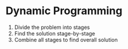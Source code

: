 # Dynamic Programming

1. Divide the problem into stages
2. Find the solution stage-by-stage
3. Combine all stages to find overall solution
